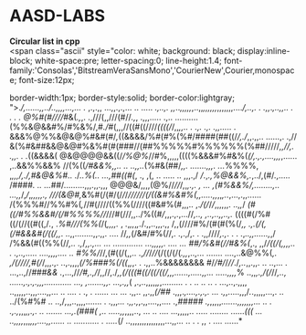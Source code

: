 # AASD-LABS
**Circular list in cpp**  
<span class="ascii" style="color: white; background: black;
display:inline-block;
white-space:pre;
letter-spacing:0;
line-height:1.4;
font-family:'Consolas','BitstreamVeraSansMono','CourierNew',Courier,monospace;
font-size:12px;

border-width:1px;
border-style:solid;
border-color:lightgray;
"><span>.</span><span>*</span><span>/</span><span>*</span><span>*</span><span>,</span><span>.</span><span>.</span><span>.</span><span>.</span><span>.</span><span>.</span><span>,</span><span>*</span><span>*</span><span>,</span><span>*</span><span>*</span><span>.</span><span>.</span><span>/</span><span>.</span><span>.</span><span>,</span><span>,</span><span>,</span><span>,</span><span>.</span><span>.</span><span>.</span><span>,</span><span>.</span><span>.</span><span>.</span><span> </span><span> </span><span> </span><span>.</span><span> </span><span>*</span><span>,</span><span>.</span><span>,</span><span>.</span><span>,</span><span>,</span><span> </span><span> </span><span>.</span><span>.</span><span>.</span><span>,</span><span>,</span><span>.</span><span>,</span><span>.</span><span>,</span><span>.</span><span>.</span><span>.</span><span> </span><span>.</span><span>.</span><span> </span><span>.</span><span>.</span><span>.</span><span>.</span><span>.</span><span> </span><span>*</span><span>.</span><span>,</span><span>.</span><span>.</span><span>,</span><span>.</span><span> </span><span> </span><span> </span>
<span>,</span><span>,</span><span>*</span><span>.</span><span>.</span><span>*</span><span>,</span><span>,</span><span>,</span><span>,</span><span>,</span><span>*</span><span>,</span><span>*</span><span>*</span><span>.</span><span>*</span><span>*</span><span>.</span><span>,</span><span>,</span><span>*</span><span>,</span><span>,</span><span>,</span><span>,</span><span>,</span><span>,</span><span>*</span><span>,</span><span>,</span><span>,</span><span>,</span><span>,</span><span>,</span><span>,</span><span>.</span><span>.</span><span>.</span><span>.</span><span>*</span><span>/</span><span>,</span><span>.</span><span>.</span><span>,</span><span>.</span><span> </span><span>.</span><span> </span><span> </span><span> </span><span>.</span><span>,</span><span>,</span><span>*</span><span>*</span><span>*</span><span>.</span><span>*</span><span>,</span><span>.</span><span>.</span><span>,</span><span>,</span><span>.</span><span>.</span><span> </span><span>.</span><span> </span><span>.</span><span> </span><span> </span><span>.</span><span> </span><span> </span><span>.</span><span> </span><span> </span><span> </span>
<span>@</span><span>%</span><span>#</span><span>(</span><span>#</span><span>/</span><span>/</span><span>/</span><span>/</span><span>*</span><span>#</span><span>&amp;</span><span>(</span><span>*</span><span>.</span><span>,</span><span>*</span><span>*</span><span>*</span><span>,</span><span>.</span><span> </span><span>.</span><span>,</span><span>*</span><span>*</span><span>/</span><span>*</span><span>*</span><span>/</span><span>*</span><span>*</span><span>/</span><span>(</span><span>,</span><span>,</span><span>/</span><span>/</span><span>/</span><span>(</span><span>#</span><span>/</span><span>/</span><span>*</span><span>.</span><span>,</span><span>*</span><span>,</span><span> </span><span> </span><span> </span><span>.</span><span>,</span><span>,</span><span>,</span><span>.</span><span>.</span><span>.</span><span>.</span><span>.</span><span> </span><span>.</span><span>,</span><span>.</span><span>.</span><span> </span><span> </span><span>.</span><span>.</span><span>.</span><span>.</span><span>.</span><span>.</span><span>.</span><span>.</span><span>.</span><span>.</span><span> </span><span> </span><span> </span>
<span>(</span><span>%</span><span>%</span><span>&amp;</span><span>@</span><span>&amp;</span><span>&amp;</span><span>#</span><span>%</span><span>/</span><span>#</span><span>%</span><span>&amp;</span><span>%</span><span>/</span><span>,</span><span>#</span><span>*</span><span>.</span><span>/</span><span>#</span><span>*</span><span>(</span><span>,</span><span>,</span><span>,</span><span>/</span><span>/</span><span>(</span><span>(</span><span>#</span><span>(</span><span>(</span><span>/</span><span>/</span><span>/</span><span>/</span><span>*</span><span>(</span><span>(</span><span>(</span><span>(</span><span>/</span><span>*</span><span>/</span><span>*</span><span>*</span><span>,</span><span>,</span><span>*</span><span>,</span><span>,</span><span>.</span><span>.</span><span> </span><span>.</span><span> </span><span> </span><span>.</span><span>,</span><span>.</span><span> </span><span>.</span><span>,</span><span>.</span><span> </span><span>.</span><span>,</span><span>,</span><span>.</span><span>.</span><span>.</span><span>.</span><span>.</span><span> </span><span>.</span><span> </span><span> </span><span> </span><span>*</span>
<span>&amp;</span><span>&amp;</span><span>&amp;</span><span>%</span><span>@</span><span>%</span><span>%</span><span>&amp;</span><span>@</span><span>&amp;</span><span>@</span><span>%</span><span>#</span><span>&amp;</span><span>#</span><span>(</span><span>#</span><span>/</span><span>*</span><span>,</span><span>*</span><span>(</span><span>(</span><span>&amp;</span><span>&amp;</span><span>&amp;</span><span>&amp;</span><span>/</span><span>%</span><span>#</span><span>(</span><span>#</span><span>%</span><span>(</span><span>%</span><span>#</span><span>/</span><span>#</span><span>#</span><span>#</span><span>#</span><span>(</span><span>#</span><span>#</span><span>(</span><span>(</span><span>/</span><span>*</span><span>/</span><span>*</span><span>*</span><span>,</span><span>.</span><span>/</span><span>*</span><span>,</span><span>,</span><span>.</span><span>,</span><span>,</span><span>.</span><span>.</span><span> </span><span> </span><span> </span><span>.</span><span>.</span><span>.</span><span>.</span><span>.</span><span>.</span><span>,</span><span>.</span><span> </span><span>.</span><span>,</span><span>*</span><span>*</span><span>/</span><span>/</span>
<span>&amp;</span><span>(</span><span>%</span><span>#</span><span>&amp;</span><span>#</span><span>#</span><span>&amp;</span><span>&amp;</span><span>@</span><span>&amp;</span><span>@</span><span>#</span><span>%</span><span>&amp;</span><span>%</span><span>#</span><span>(</span><span>#</span><span>(</span><span>#</span><span>#</span><span>#</span><span>/</span><span>/</span><span>(</span><span>#</span><span>#</span><span>%</span><span>%</span><span>%</span><span>%</span><span>%</span><span>#</span><span>%</span><span>%</span><span>%</span><span>%</span><span>%</span><span>%</span><span>(</span><span>%</span><span>#</span><span>#</span><span>/</span><span>/</span><span>/</span><span>/</span><span>/</span><span>*</span><span>,</span><span>,</span><span>/</span><span>/</span><span>*</span><span>*</span><span>*</span><span>*</span><span>,</span><span>.</span><span> </span><span>.</span><span>,</span><span>,</span><span>.</span><span> </span><span>.</span><span> </span><span> </span><span> </span><span> </span><span>.</span><span>*</span><span>(</span><span>(</span><span>&amp;</span><span>&amp;</span><span>&amp;</span><span>&amp;</span><span>(</span>
<span>@</span><span>&amp;</span><span>@</span><span>@</span><span>@</span><span>@</span><span>&amp;</span><span>&amp;</span><span>(</span><span>(</span><span>/</span><span>*</span><span>/</span><span>%</span><span>@</span><span>%</span><span>*</span><span>/</span><span>/</span><span>#</span><span>%</span><span>,</span><span>,</span><span>,</span><span>*</span><span>*</span><span>,</span><span>,</span><span>*</span><span>*</span><span>(</span><span>(</span><span>(</span><span>(</span><span>%</span><span>&amp;</span><span>&amp;</span><span>&amp;</span><span>#</span><span>%</span><span>#</span><span>&amp;</span><span>%</span><span>(</span><span>*</span><span>(</span><span>/</span><span>*</span><span>*</span><span>,</span><span>.</span><span>,</span><span>.</span><span>,</span><span>.</span><span>.</span><span>.</span><span>.</span><span>,</span><span>,</span><span>,</span><span>*</span><span>,</span><span>.</span><span>.</span><span>.</span><span>.</span><span>.</span><span>.</span><span> </span><span>,</span><span>.</span><span>.</span><span>&amp;</span><span>&amp;</span><span>%</span><span>%</span><span>&amp;</span><span>&amp;</span><span>%</span>
<span>*</span><span>*</span><span>/</span><span>/</span><span>(</span><span>%</span><span>(</span><span>*</span><span>*</span><span>(</span><span>*</span><span>/</span><span>#</span><span>&amp;</span><span>&amp;</span><span>%</span><span>,</span><span>*</span><span>*</span><span>,</span><span>.</span><span>.</span><span> </span><span>.</span><span>.</span><span> </span><span> </span><span> </span><span> </span><span>.</span><span>.</span><span>,</span><span>,</span><span>.</span><span>.</span><span>*</span><span>(</span><span>%</span><span>#</span><span>&amp;</span><span>(</span><span>#</span><span>#</span><span>/</span><span>*</span><span>*</span><span>*</span><span>,</span><span>,</span><span>.</span><span> </span><span> </span><span> </span><span> </span><span> </span><span> </span><span> </span><span> </span><span>.</span><span>.</span><span>.</span><span>.</span><span>.</span><span>.</span><span>.</span><span>,</span><span>,</span><span>,</span><span>.</span><span> </span><span> </span><span>.</span><span>.</span><span>.</span><span>*</span><span>%</span><span>%</span><span>%</span><span>%</span><span>,</span>
<span>,</span><span>*</span><span>,</span><span>,</span><span>,</span><span>/</span><span>,</span><span>.</span><span>/</span><span>,</span><span>#</span><span>&amp;</span><span>@</span><span>&amp;</span><span>%</span><span>#</span><span>*</span><span>.</span><span>.</span><span>*</span><span>*</span><span> </span><span>.</span><span>/</span><span>*</span><span>.</span><span>.</span><span>%</span><span>(</span><span>.</span><span>.</span><span> </span><span> </span><span>.</span><span>.</span><span>.</span><span>,</span><span>#</span><span>#</span><span>(</span><span>(</span><span>#</span><span>(</span><span>*</span><span>,</span><span> </span><span> </span><span> </span><span> </span><span> </span><span>.</span><span>,</span><span> </span><span>,</span><span>(</span><span>,</span><span> </span><span>.</span><span>.</span><span> </span><span> </span><span> </span><span> </span><span>.</span><span>.</span><span>.</span><span>.</span><span>.</span><span> </span><span>.</span><span>.</span><span> </span><span> </span><span>,</span><span>,</span><span>,</span><span>.</span><span>,</span><span>/</span><span>*</span>
<span>/</span><span>*</span><span>.</span><span>,</span><span>*</span><span>*</span><span>*</span><span>.</span><span>,</span><span>%</span><span>@</span><span>&amp;</span><span>&amp;</span><span>%</span><span>,</span><span>.</span><span>*</span><span>,</span><span>.</span><span>.</span><span>/</span><span>,</span><span>*</span><span>*</span><span>(</span><span>#</span><span>/</span><span>*</span><span>.</span><span>,</span><span>.</span><span>.</span><span>.</span><span>.</span><span>.</span><span> </span><span>*</span><span>/</span><span>#</span><span>#</span><span>#</span><span>#</span><span>*</span><span>.</span><span> </span><span>.</span><span>.</span><span> </span><span>.</span><span>.</span><span>.</span><span>*</span><span>#</span><span>#</span><span>/</span><span>.</span><span>.</span><span>.</span><span>.</span><span>.</span><span>.</span><span>.</span><span>.</span><span>.</span><span>,</span><span>*</span><span>*</span><span>,</span><span>*</span><span>*</span><span>,</span><span>*</span><span>*</span><span>.</span><span>,</span><span>,</span><span>.</span><span>,</span><span>,</span><span>,</span>
<span>@</span><span>@</span><span>@</span><span>&amp;</span><span>/</span><span>,</span><span>,</span><span>,</span><span>,</span><span>(</span><span>@</span><span>%</span><span>/</span><span>*</span><span>*</span><span>/</span><span>*</span><span>/</span><span>/</span><span>*</span><span>/</span><span>,</span><span>,</span><span>*</span><span>,</span><span>.</span><span>,</span><span>.</span><span> </span><span>,</span><span> </span><span>.</span><span>.</span><span>.</span><span> </span><span>,</span><span>(</span><span>#</span><span>%</span><span>&amp;</span><span>&amp;</span><span>%</span><span>/</span><span>,</span><span>.</span><span>.</span><span>.</span><span>.</span><span>.</span><span>.</span><span>.</span><span>.</span><span>,</span><span>.</span><span>.</span><span> </span><span>.</span><span>.</span><span>.</span><span>,</span><span>,</span><span>*</span><span>/</span><span>,</span><span>*</span><span>*</span><span>*</span><span>/</span><span>*</span><span>,</span><span>*</span><span>*</span><span>*</span><span>,</span><span>,</span><span>,</span><span>,</span><span>,</span><span>.</span><span>,</span>
<span>/</span><span>/</span><span>/</span><span>(</span><span>&amp;</span><span>@</span><span>#</span><span>,</span><span>*</span><span>&amp;</span><span>%</span><span>#</span><span>(</span><span>/</span><span>(</span><span>#</span><span>/</span><span>(</span><span>/</span><span>*</span><span>*</span><span>*</span><span>/</span><span>*</span><span>/</span><span>*</span><span>/</span><span>/</span><span>/</span><span>/</span><span>/</span><span>/</span><span>(</span><span>/</span><span>(</span><span>(</span><span>&amp;</span><span>#</span><span>%</span><span>&amp;</span><span>#</span><span>%</span><span>(</span><span>,</span><span>*</span><span>*</span><span>,</span><span>.</span><span>.</span><span>.</span><span>.</span><span>.</span><span>,</span><span>,</span><span>*</span><span>,</span><span>,</span><span>*</span><span>,</span><span>.</span><span>.</span><span>*</span><span>*</span><span>*</span><span>,</span><span>.</span><span>.</span><span>.</span><span>,</span><span>.</span><span>,</span><span>,</span><span>.</span><span>.</span><span>.</span><span>.</span><span>.</span><span>.</span><span>*</span><span>*</span>
<span>/</span><span>(</span><span>%</span><span>%</span><span>%</span><span>#</span><span>/</span><span>/</span><span>%</span><span>%</span><span>#</span><span>%</span><span>(</span><span>*</span><span>,</span><span>*</span><span>/</span><span>/</span><span>#</span><span>(</span><span>/</span><span>*</span><span>*</span><span>/</span><span>/</span><span>/</span><span>(</span><span>(</span><span>%</span><span>%</span><span>(</span><span>/</span><span>/</span><span>/</span><span>/</span><span>(</span><span>(</span><span>#</span><span>&amp;</span><span>#</span><span>%</span><span>(</span><span>#</span><span>,</span><span>,</span><span>,</span><span>.</span><span>.</span><span> </span><span>,</span><span>.</span><span>*</span><span>/</span><span>(</span><span>/</span><span>*</span><span>/</span><span>*</span><span>/</span><span>*</span><span>,</span><span>,</span><span>*</span><span>*</span><span>,</span><span>,</span><span>,</span><span>,</span><span>.</span><span> </span><span>.</span><span>.</span><span>*</span><span>*</span><span>,</span><span>*</span><span>,</span><span>*</span><span>/</span><span>*</span>
<span>(</span><span>#</span><span>(</span><span>(</span><span>/</span><span>#</span><span>%</span><span>%</span><span>&amp;</span><span>&amp;</span><span>#</span><span>/</span><span>(</span><span>/</span><span>#</span><span>%</span><span>%</span><span>%</span><span>%</span><span>/</span><span>/</span><span>*</span><span>/</span><span>/</span><span>/</span><span>#</span><span>(</span><span>/</span><span>/</span><span>/</span><span>,</span><span>,</span><span>.</span><span>.</span><span>*</span><span>*</span><span>/</span><span>%</span><span>(</span><span>(</span><span>#</span><span>*</span><span>/</span><span>*</span><span>,</span><span>,</span><span>,</span><span>.</span><span>,</span><span>.</span><span>,</span><span>.</span><span>.</span><span>.</span><span>/</span><span>*</span><span>*</span><span>*</span><span>*</span><span>/</span><span>*</span><span>,</span><span>.</span><span>.</span><span>,</span><span> </span><span>,</span><span>.</span><span>.</span><span>,</span><span>.</span><span>.</span><span>*</span><span>*</span><span>,</span><span>,</span><span>.</span><span>.</span><span>,</span><span>.</span>
<span>*</span><span>(</span><span>(</span><span>(</span><span>(</span><span>#</span><span>(</span><span>/</span><span>%</span><span>#</span><span>(</span><span>(</span><span>/</span><span>(</span><span>/</span><span>/</span><span>(</span><span>(</span><span>#</span><span>(</span><span>(</span><span>,</span><span>/</span><span>*</span><span>.</span><span>*</span><span>,</span><span> </span><span> </span><span>.</span><span>*</span><span>%</span><span>#</span><span>/</span><span>/</span><span>/</span><span>(</span><span>%</span><span>%</span><span>(</span><span>*</span><span>/</span><span>(</span><span>*</span><span>,</span><span>,</span><span>,</span><span>,</span><span>.</span><span>*</span><span> </span><span>,</span><span>*</span><span> </span><span>.</span><span>*</span><span>*</span><span>*</span><span>,</span><span>*</span><span>,</span><span>,</span><span>*</span><span>,</span><span>*</span><span>,</span><span>.</span><span>*</span><span>/</span><span>.</span><span>,</span><span>,</span><span>.</span><span>.</span><span>,</span><span>,</span><span>,</span><span>.</span><span>,</span><span>,</span>
<span>/</span><span>,</span><span>,</span><span>(</span><span>/</span><span>/</span><span>/</span><span>/</span><span>#</span><span>%</span><span>/</span><span>(</span><span>#</span><span>(</span><span>#</span><span>(</span><span>%</span><span>(</span><span>/</span><span>*</span><span>,</span><span>,</span><span> </span><span> </span><span> </span><span> </span><span>.</span><span>,</span><span>.</span><span>(</span><span>/</span><span>(</span><span>,</span><span>(</span><span>/</span><span>#</span><span>&amp;</span><span>&amp;</span><span>&amp;</span><span>#</span><span>(</span><span>/</span><span>(</span><span>(</span><span>/</span><span>,</span><span>*</span><span>*</span><span>,</span><span>*</span><span>*</span><span>*</span><span>.</span><span> </span><span> </span><span> </span><span> </span><span>.</span><span>.</span><span>,</span><span>,</span><span>.</span><span>.</span><span>.</span><span>.</span><span>.</span><span>.</span><span>.</span><span>.</span><span>,</span><span>,</span><span>.</span><span>,</span><span>,</span><span>.</span><span> </span><span>.</span><span>.</span><span>.</span><span>.</span>
<span>/</span><span>/</span><span>*</span><span>,</span><span>,</span><span>*</span><span>(</span><span>/</span><span>&amp;</span><span>#</span><span>/</span><span>#</span><span>%</span><span>(</span><span>/</span><span>/</span><span>*</span><span>*</span><span>,</span><span>.</span><span> </span><span> </span><span>.</span><span>,</span><span>.</span><span>,</span><span>/</span><span>,</span><span>.</span><span> </span><span> </span><span> </span><span>.</span><span> </span><span>.</span><span>,</span><span>,</span><span>/</span><span>/</span><span>/</span><span>*</span><span>*</span><span>/</span><span>*</span><span>,</span><span>.</span><span>,</span><span>*</span><span>.</span><span> </span><span> </span><span> </span><span> </span><span> </span><span> </span><span>.</span><span> </span><span>.</span><span> </span><span>.</span><span>,</span><span>*</span><span>*</span><span>*</span><span>.</span><span>.</span><span>,</span><span>*</span><span>*</span><span>,</span><span>.</span><span>.</span><span>.</span><span>.</span><span>.</span><span>.</span><span>,</span><span>*</span><span>,</span><span>/</span>
<span>/</span><span>%</span><span>&amp;</span><span>&amp;</span><span>(</span><span>*</span><span>*</span><span>#</span><span>(</span><span>(</span><span>%</span><span>%</span><span>(</span><span>/</span><span>/</span><span>*</span><span>,</span><span>.</span><span>.</span><span> </span><span>.</span><span>,</span><span>*</span><span>/</span><span>*</span><span>,</span><span>*</span><span>*</span><span>,</span><span>.</span><span>,</span><span>.</span><span>.</span><span>.</span><span> </span><span> </span><span> </span><span> </span><span> </span><span> </span><span> </span><span> </span><span>.</span><span>.</span><span>.</span><span> </span><span>.</span><span>.</span><span>.</span><span>.</span><span>.</span><span>.</span><span>.</span><span>.</span><span>.</span><span>.</span><span>.</span><span>.</span><span>.</span><span> </span><span>.</span><span>.</span><span>.</span><span>,</span><span>,</span><span>,</span><span>,</span><span>,</span><span>.</span><span> </span><span> </span><span> </span><span>.</span><span>.</span><span>.</span><span>.</span><span> </span><span>.</span><span>.</span><span>.</span>
<span>#</span><span>#</span><span>/</span><span>%</span><span>&amp;</span><span>#</span><span>(</span><span>/</span><span>/</span><span>#</span><span>&amp;</span><span>%</span><span>(</span><span>*</span><span>,</span><span>.</span><span>,</span><span> </span><span> </span><span> </span><span>,</span><span>,</span><span>/</span><span>*</span><span>/</span><span>(</span><span>(</span><span>/</span><span>(</span><span>*</span><span>*</span><span>,</span><span>,</span><span>*</span><span>*</span><span>,</span><span>,</span><span>.</span><span>.</span><span> </span><span> </span><span> </span><span> </span><span> </span><span> </span><span> </span><span> </span><span> </span><span>.</span><span> </span><span> </span><span>.</span><span>,</span><span>.</span><span>.</span><span>,</span><span>.</span><span>.</span><span>.</span><span>.</span><span>.</span><span> </span><span>.</span><span>.</span><span>.</span><span>.</span><span>,</span><span>,</span><span>,</span><span>,</span><span>.</span><span>.</span><span>.</span><span>.</span><span> </span><span> </span><span> </span><span>.</span><span>.</span><span> </span>
<span>#</span><span>%</span><span>%</span><span>/</span><span>*</span><span>/</span><span>/</span><span>,</span><span>(</span><span>#</span><span>(</span><span>(</span><span>/</span><span>(</span><span>,</span><span>,</span><span>.</span><span>.</span><span> </span><span>.</span><span>,</span><span>*</span><span>*</span><span>*</span><span>/</span><span>/</span><span>*</span><span>/</span><span>*</span><span>/</span><span>/</span><span>*</span><span>(</span><span>/</span><span>(</span><span>(</span><span>/</span><span>(</span><span>/</span><span>(</span><span>*</span><span>.</span><span>*</span><span>*</span><span>,</span><span>,</span><span>*</span><span>,</span><span>.</span><span>.</span><span>,</span><span>.</span><span>.</span><span>.</span><span> </span><span>.</span><span>.</span><span>.</span><span>.</span><span>.</span><span>.</span><span>.</span><span> </span><span> </span><span>.</span><span>.</span><span>.</span><span>.</span><span>,</span><span>.</span><span>.</span><span>&amp;</span><span>@</span><span>%</span><span>%</span><span>(</span><span>*</span><span>,</span><span>.</span><span> </span>
<span>*</span><span>*</span><span>,</span><span>/</span><span>(</span><span>/</span><span>/</span><span>/</span><span>*</span><span>*</span><span>/</span><span>,</span><span>#</span><span>(</span><span>/</span><span>*</span><span>/</span><span>,</span><span>,</span><span>,</span><span>.</span><span>,</span><span>.</span><span> </span><span>.</span><span>.</span><span>,</span><span>.</span><span>,</span><span>,</span><span>,</span><span>,</span><span>*</span><span>(</span><span>/</span><span>%</span><span>#</span><span>#</span><span>#</span><span>%</span><span>(</span><span>/</span><span>(</span><span>(</span><span>*</span><span>,</span><span>*</span><span>,</span><span>*</span><span>,</span><span>.</span><span> </span><span> </span><span> </span><span> </span><span> </span><span> </span><span> </span><span> </span><span> </span><span> </span><span>.</span><span> </span><span> </span><span> </span><span> </span><span>.</span><span>,</span><span>,</span><span>.</span><span>.</span><span>%</span><span>&amp;</span><span>&amp;</span><span>&amp;</span><span>&amp;</span><span>&amp;</span><span>&amp;</span><span>&amp;</span><span>&amp;</span>
<span>#</span><span>/</span><span>*</span><span>*</span><span>*</span><span>*</span><span>*</span><span>/</span><span>#</span><span>/</span><span>*</span><span>/</span><span>*</span><span>/</span><span>/</span><span>*</span><span>*</span><span>*</span><span>.</span><span>/</span><span>*</span><span>,</span><span>.</span><span>.</span><span>*</span><span>,</span><span>*</span><span>*</span><span>,</span><span>.</span><span>,</span><span>,</span><span>.</span><span> </span><span>.</span><span>.</span><span> </span><span> </span><span> </span><span> </span><span> </span><span> </span><span> </span><span> </span><span> </span><span> </span><span> </span><span> </span><span> </span><span> </span><span>.</span><span>.</span><span>,</span><span>.</span><span>.</span><span>.</span><span> </span><span> </span><span> </span><span> </span><span> </span><span>.</span><span> </span><span> </span><span> </span><span>.</span><span>.</span><span>.</span><span>,</span><span>.</span><span>.</span><span>,</span><span>/</span><span>/</span><span>*</span><span>#</span><span>#</span><span>#</span><span>&amp;</span><span>&amp;</span>
<span>.</span><span>*</span><span>,</span><span>.</span><span>.</span><span>.</span><span>,</span><span>*</span><span>*</span><span>/</span><span>/</span><span>*</span><span>/</span><span>#</span><span>,</span><span>.</span><span>,</span><span>/</span><span>*</span><span>/</span><span>,</span><span>,</span><span>/</span><span>/</span><span>,</span><span>.</span><span>/</span><span>*</span><span>,</span><span>,</span><span>(</span><span>/</span><span>(</span><span>(</span><span>(</span><span>#</span><span>(</span><span>(</span><span>/</span><span>(</span><span>(</span><span>/</span><span>(</span><span>(</span><span>/</span><span>*</span><span>*</span><span>,</span><span>,</span><span>,</span><span>.</span><span>.</span><span>.</span><span>.</span><span>.</span><span>.</span><span>,</span><span>.</span><span>.</span><span>.</span><span>.</span><span>.</span><span>,</span><span>,</span><span>.</span><span>.</span><span>.</span><span> </span><span> </span><span>.</span><span>.</span><span>.</span><span>.</span><span>.</span><span>,</span><span>,</span><span>,</span><span>,</span><span>*</span><span>%</span>
<span>.</span><span>.</span><span>,</span><span>,</span><span>*</span><span>,</span><span>.</span><span>*</span><span>*</span><span>,</span><span>/</span><span>(</span><span>/</span><span>*</span><span>/</span><span>*</span><span>*</span><span>/</span><span>*</span><span>,</span><span>.</span><span>.</span><span>,</span><span> </span><span>.</span><span>.</span><span>.</span><span>.</span><span>.</span><span>.</span><span>,</span><span>.</span><span>,</span><span>.</span><span>,</span><span>.</span><span>,</span><span>,</span><span>,</span><span>.</span><span>.</span><span>.</span><span>.</span><span>.</span><span>.</span><span>.</span><span>.</span><span>.</span><span>.</span><span>.</span><span>.</span><span> </span><span> </span><span> </span><span>.</span><span>.</span><span>.</span><span>,</span><span> </span><span>,</span><span>.</span><span>.</span><span>.</span><span>.</span><span>.</span><span>.</span><span>.</span><span>,</span><span>,</span><span>.</span><span> </span><span>.</span><span>.</span><span>.</span><span>,</span><span>.</span><span>,</span><span>,</span><span>*</span><span>(</span>
<span> </span><span> </span><span>,</span><span>.</span><span>,</span><span>.</span><span>.</span><span>,</span><span>,</span><span>,</span><span>,</span><span>,</span><span>*</span><span>,</span><span>*</span><span>,</span><span>.</span><span>.</span><span>.</span><span>.</span><span>.</span><span>.</span><span>.</span><span>.</span><span>.</span><span> </span><span> </span><span> </span><span>.</span><span> </span><span> </span><span> </span><span> </span><span> </span><span>.</span><span> </span><span> </span><span> </span><span> </span><span> </span><span> </span><span> </span><span> </span><span> </span><span> </span><span> </span><span> </span><span> </span><span> </span><span> </span><span> </span><span> </span><span> </span><span> </span><span>.</span><span>.</span><span> </span><span>.</span><span>.</span><span> </span><span>.</span><span>.</span><span> </span><span> </span><span>.</span><span> </span><span> </span><span> </span><span>.</span><span>.</span><span>.</span><span>,</span><span>.</span><span>.</span><span>,</span><span>.</span><span>,</span><span>,</span><span>,</span><span>,</span>
<span>.</span><span>.</span><span>,</span><span>,</span><span>,</span><span>,</span><span>,</span><span>.</span><span>.</span><span>,</span><span>*</span><span>*</span><span>,</span><span>,</span><span>.</span><span>.</span><span>.</span><span>.</span><span>,</span><span>,</span><span>.</span><span>.</span><span>.</span><span> </span><span>.</span><span>.</span><span> </span><span>.</span><span>.</span><span>.</span><span>.</span><span> </span><span>.</span><span> </span><span>.</span><span>,</span><span> </span><span>.</span><span> </span><span> </span><span> </span><span> </span><span>.</span><span>.</span><span>.</span><span>.</span><span>.</span><span>.</span><span> </span><span> </span><span>.</span><span>.</span><span>.</span><span> </span><span> </span><span> </span><span> </span><span> </span><span>.</span><span>.</span><span>.</span><span> </span><span> </span><span> </span><span>.</span><span>,</span><span>,</span><span>.</span><span>.</span><span> </span><span>,</span><span>,</span><span>.</span><span>,</span><span>,</span><span>*</span><span>(</span><span>/</span><span>#</span><span>#</span>
<span>*</span><span>.</span><span>,</span><span>,</span><span>,</span><span>.</span><span>*</span><span>*</span><span>*</span><span>*</span><span>*</span><span>*</span><span>*</span><span>,</span><span>.</span><span>.</span><span>.</span><span>.</span><span>,</span><span>.</span><span>,</span><span>.</span><span>,</span><span>.</span><span> </span><span>.</span><span>.</span><span>.</span><span> </span><span> </span><span>.</span><span>,</span><span>*</span><span>,</span><span>.</span><span>.</span><span>.</span><span>.</span><span>.</span><span>,</span><span>,</span><span>,</span><span>/</span><span>*</span><span>.</span><span>*</span><span>.</span><span>,</span><span>,</span><span>,</span><span>,</span><span>,</span><span>.</span><span>.</span><span>.</span><span>,</span><span>.</span><span> </span><span> </span><span> </span><span> </span><span> </span><span> </span><span> </span><span> </span><span> </span><span>.</span><span>.</span><span> </span><span> </span><span> </span><span> </span><span>.</span><span>.</span><span>/</span><span>(</span><span>%</span><span>#</span><span>%</span><span>#</span>
<span>.</span><span>.</span><span> </span><span> </span><span>.</span><span>.</span><span>,</span><span>/</span><span>*</span><span>,</span><span>*</span><span>*</span><span>*</span><span>,</span><span>,</span><span>.</span><span>.</span><span>,</span><span>,</span><span>,</span><span>,</span><span>.</span><span>.</span><span>.</span><span>.</span><span>.</span><span>.</span><span>.</span><span> </span><span>.</span><span> </span><span>.</span><span>,</span><span>,</span><span>,</span><span>*</span><span>.</span><span>.</span><span>.</span><span> </span><span>.</span><span>,</span><span>,</span><span>.</span><span>,</span><span>*</span><span>,</span><span>.</span><span>,</span><span>,</span><span>.</span><span>.</span><span>.</span><span>.</span><span>,</span><span>,</span><span>.</span><span>.</span><span>.</span><span>.</span><span> </span><span> </span><span> </span><span> </span><span> </span><span> </span><span> </span><span> </span><span> </span><span> </span><span> </span><span> </span><span>.</span><span>,</span><span>*</span><span>#</span><span>#</span><span>#</span><span>#</span><span>#</span>
<span>.</span><span>,</span><span>*</span><span>,</span><span>,</span><span>,</span><span>,</span><span>,</span><span>*</span><span>.</span><span>.</span><span>.</span><span>.</span><span>.</span><span>.</span><span>.</span><span>,</span><span>,</span><span>,</span><span>,</span><span>,</span><span>,</span><span>,</span><span>.</span><span>.</span><span>.</span><span> </span><span>.</span><span>.</span><span> </span><span>.</span><span> </span><span> </span><span>.</span><span>,</span><span>.</span><span>,</span><span>*</span><span>,</span><span>,</span><span>,</span><span>*</span><span>,</span><span>,</span><span>.</span><span>,</span><span>.</span><span> </span><span> </span><span> </span><span>.</span><span>.</span><span> </span><span> </span><span> </span><span> </span><span>.</span><span>.</span><span>.</span><span>.</span><span>.</span><span>.</span><span>.</span><span> </span><span> </span><span> </span><span> </span><span> </span><span> </span><span> </span><span>.</span><span>.</span><span>.</span><span>,</span><span>.</span><span>(</span><span>#</span><span>#</span><span>#</span><span>(</span>
<span>*</span><span>*</span><span>,</span><span>.</span><span>.</span><span> </span><span>.</span><span>.</span><span>.</span><span>.</span><span>.</span><span>*</span><span>*</span><span>,</span><span>,</span><span>*</span><span>*</span><span>*</span><span>,</span><span>,</span><span>,</span><span>,</span><span>.</span><span>.</span><span>,</span><span> </span><span>.</span><span>.</span><span>.</span><span> </span><span>.</span><span>.</span><span> </span><span> </span><span> </span><span> </span><span> </span><span> </span><span> </span><span>.</span><span>.</span><span>.</span><span>.</span><span> </span><span>.</span><span>.</span><span>.</span><span>,</span><span>,</span><span>,</span><span>,</span><span>,</span><span>.</span><span>.</span><span> </span><span>.</span><span>.</span><span>.</span><span>.</span><span>.</span><span> </span><span>.</span><span>.</span><span>.</span><span>.</span><span>.</span><span>.</span><span>.</span><span>.</span><span> </span><span>.</span><span>.</span><span>.</span><span>.</span><span>.</span><span>.</span><span>*</span><span>(</span><span>(</span><span>(</span>
<span>.</span><span>.</span><span>.</span><span> </span><span>.</span><span>.</span><span>,</span><span>,</span><span>,</span><span>,</span><span>*</span><span>*</span><span>*</span><span>,</span><span>,</span><span>,</span><span>*</span><span>,</span><span>,</span><span>,</span><span>.</span><span>.</span><span>.</span><span>.</span><span>,</span><span>,</span><span>.</span><span>.</span><span>.</span><span>.</span><span>.</span><span>.</span><span> </span><span> </span><span> </span><span> </span><span> </span><span> </span><span>.</span><span>.</span><span> </span><span> </span><span> </span><span> </span><span> </span><span> </span><span>.</span><span>.</span><span>.</span><span>.</span><span>.</span><span>.</span><span>.</span><span>.</span><span>.</span><span>.</span><span>.</span><span> </span><span> </span><span>.</span><span> </span><span> </span><span> </span><span> </span><span> </span><span> </span><span> </span><span> </span><span> </span><span> </span><span> </span><span> </span><span>.</span><span>.</span><span>.</span><span>.</span><span>.</span><span>*</span><span>(</span><span>/</span>
<span> </span><span>.</span><span>.</span><span>,</span><span>,</span><span>,</span><span>*</span><span>*</span><span>,</span><span>,</span><span>,</span><span>,</span><span>,</span><span>,</span><span>,</span><span>,</span><span>,</span><span>,</span><span>,</span><span>,</span><span>.</span><span>.</span><span>.</span><span>,</span><span>,</span><span>.</span><span>.</span><span>.</span><span> </span><span>.</span><span>.</span><span> </span><span> </span><span>.</span><span> </span><span> </span><span> </span><span> </span><span> </span><span> </span><span> </span><span> </span><span> </span><span> </span><span>.</span><span> </span><span> </span><span>,</span><span>,</span><span> </span><span>.</span><span> </span><span> </span><span> </span><span> </span><span> </span><span> </span><span> </span><span> </span><span>.</span><span>.</span><span>.</span><span>.</span><span> </span><span> </span><span> </span><span> </span><span> </span><span> </span><span> </span><span> </span><span> </span><span> </span><span>.</span><span>.</span><span>.</span><span>.</span><span>.</span><span>.</span><span>*</span>
</span>
